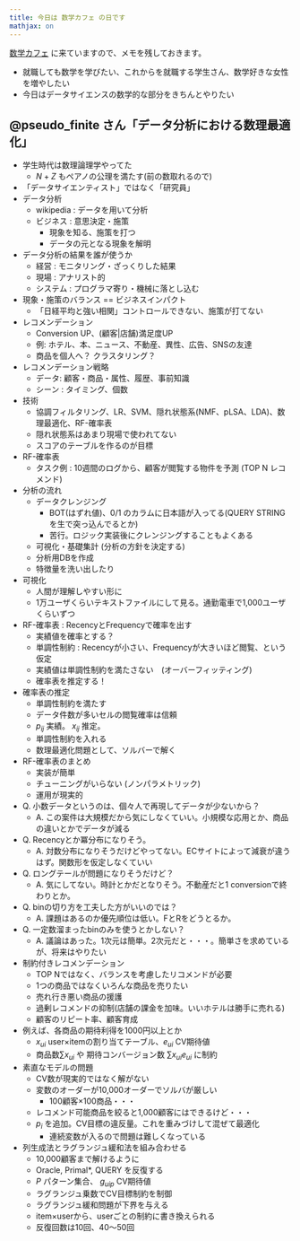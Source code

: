 ```yaml
---
title: 今日は 数学カフェ の日です
mathjax: on
---
```


[数学カフェ](https://www.facebook.com/mathcafejapan) に来ていますので、メモを残しておきます。

* 就職しても数学を学びたい、これからを就職する学生さん、数学好きな女性を増やしたい
* 今日はデータサイエンスの数学的な部分をきちんとやりたい

## @pseudo_finite さん「データ分析における数理最適化」

* 学生時代は数理論理学やってた
    * $N + Z$ もペアノの公理を満たす(前の数取れるので)
* 「データサイエンティスト」ではなく「研究員」
* データ分析
    * wikipedia : データを用いて分析
    * ビジネス : 意思決定・施策
        * 現象を知る、施策を打つ
        * データの元となる現象を解明
* データ分析の結果を誰が使うか
    * 経営 : モニタリング・ざっくりした結果
    * 現場 : アナリスト的
    * システム : プログラマ寄り・機械に落とし込む
* 現象・施策のバランス == ビジネスインパクト
    * 「日経平均と強い相関」コントロールできない、施策が打てない
* レコメンデーション
    * Conversion UP、(顧客|店舗)満足度UP
    * 例: ホテル、本、ニュース、不動産、異性、広告、SNSの友達
    * 商品を個人へ？ クラスタリング？
* レコメンデーション戦略
    * データ: 顧客・商品・属性、履歴、事前知識
    * シーン : タイミング、個数
* 技術
    * 協調フィルタリング、LR、SVM、隠れ状態系(NMF、pLSA、LDA)、数理最適化、RF-確率表
    * 隠れ状態系はあまり現場で使われてない
    * スコアのテーブルを作るのが目標
* RF-確率表
    * タスク例 : 10週間のログから、顧客が閲覧する物件を予測 (TOP N レコメンド)
* 分析の流れ
    * データクレンジング
        * BOT(はずれ値)、0/1 のカラムに日本語が入ってる(QUERY STRINGを生で突っ込んでるとか)
        * 苦行。ロジック実装後にクレンジングすることもよくある
    * 可視化・基礎集計 (分析の方針を決定する)
    * 分析用DBを作成
    * 特徴量を洗い出したり
* 可視化
    * 人間が理解しやすい形に
    * 1万ユーザくらいテキストファイルにして見る。通勤電車で1,000ユーザくらいずつ
* RF-確率表 : RecencyとFrequencyで確率を出す
    * 実績値を確率とする？
    * 単調性制約 : Recencyが小さい、Frequencyが大きいほど閲覧、という仮定
    * 実績値は単調性制約を満たさない　(オーバーフィッティング)
    * 確率表を推定する！
* 確率表の推定
    * 単調性制約を満たす
    * データ件数が多いセルの閲覧確率は信頼
    * $p_{ij}$ 実績。 $x_{ij}$ 推定。
    * 単調性制約を入れる
    * 数理最適化問題として、ソルバーで解く
* RF-確率表のまとめ
    * 実装が簡単
    * チューニングがいらない (ノンパラメトリック)
    * 運用が現実的
* Q. 小数データというのは、個々人で再現してデータが少ないから？
    * A. この案件は大規模だから気にしなくていい。小規模な応用とか、商品の違いとかでデータが減る
* Q. Recencyとか冪分布になりそう。
    * A. 対数分布になりそうだけどやってない。ECサイトによって減衰が違うはず。関数形を仮定しなくていい
* Q. ロングテールが問題になりそうだけど？
    * A. 気にしてない。時計とかだとなりそう。不動産だと1 conversionで終わりとか。
* Q. binの切り方を工夫した方がいいのでは？
    * A. 課題はあるのか優先順位は低い。FとRをどうとるか。
* Q. 一定数溜まったbinのみを使うとかしない？
    * A. 議論はあった。1次元は簡単。2次元だと・・・。簡単さを求めているが、将来はやりたい
* 制約付きレコメンデーション
    * TOP Nではなく、バランスを考慮したリコメンドが必要
    * 1つの商品ではなくいろんな商品を売りたい
    * 売れ行き悪い商品の援護
    * 過剰レコメンドの抑制(店舗の課金を加味。いいホテルは勝手に売れる)
    * 顧客のリピート率、顧客育成
* 例えば、各商品の期待利得を1000円以上とか
    * $x_{ui}$ user×itemの割り当てテーブル、$e_{ui}$ CV期待値
    * 商品数$\sum{x_{ui}}$ や 期待コンバージョン数 $\sum{x_{ui}e_{ui}}$ に制約
* 素直なモデルの問題
    * CV数が現実的ではなく解がない
    * 変数のオーダーが10,000オーダーでソルバが厳しい
        * 100顧客×100商品・・・
    * レコメンド可能商品を絞ると1,000顧客にはできるけど・・・
    * $p_i$ を追加。CV目標の違反量。これを重みづけして混ぜて最適化
        * 連続変数が入るので問題は難しくなっている
* 列生成法とラグランジュ緩和法を組み合わせる
    * 10,000顧客まで解けるように
    * Oracle, Primal*, QUERY を反復する
    * $P$ パターン集合、 $g_{uip}$ CV期待値
    * ラグランジュ乗数でCV目標制約を制御
    * ラグランジュ緩和問題が下界を与える
    * item×userから、userごとの制約に書き換えられる
    * 反復回数は10回、40～50回

<!--

## @ simizut22 さん

-->
